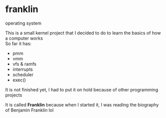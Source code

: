 # franklin
operating system

This is a small kernel project that I decided to do to learn the basics of how a computer works  
So far it has:
- pmm
- vmm
- vfs & ramfs
- interrupts
- scheduler
- exec()

It is not finished yet, I had to put it on hold because of other programming projects

It is called **Franklin** because when I started it, I was reading the biography of Benjamin Franklin lol  
